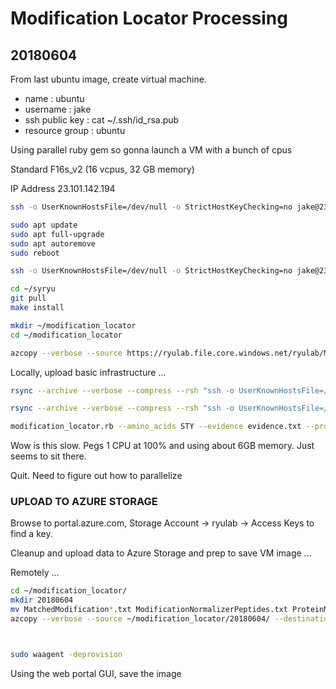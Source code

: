#	Modification Locator Processing

##	20180604

From last ubuntu image, create virtual machine.
*	name : ubuntu
* username : jake
* ssh public key : cat ~/.ssh/id_rsa.pub
* resource group : ubuntu





Using parallel ruby gem so gonna launch a VM with a bunch of cpus


Standard F16s_v2 (16 vcpus, 32 GB memory)

IP Address 23.101.142.194







```BASH
ssh -o UserKnownHostsFile=/dev/null -o StrictHostKeyChecking=no jake@23.101.142.194

sudo apt update
sudo apt full-upgrade
sudo apt autoremove
sudo reboot

ssh -o UserKnownHostsFile=/dev/null -o StrictHostKeyChecking=no jake@23.101.142.194

cd ~/syryu
git pull
make install

mkdir ~/modification_locator
cd ~/modification_locator

azcopy --verbose --source https://ryulab.file.core.windows.net/ryulab/Modification%20Locator/evidence.txt --destination evidence.txt --source-key $( cat ~/dest-key )
```


Locally, upload basic infrastructure ...

```BASH
rsync --archive --verbose --compress --rsh "ssh -o UserKnownHostsFile=/dev/null -o StrictHostKeyChecking=no" --progress ~/github/unreno/syryu/modification_locator/PeptideMatch* jake@23.101.142.194:modification_locator/ 

rsync --archive --verbose --compress --rsh "ssh -o UserKnownHostsFile=/dev/null -o StrictHostKeyChecking=no" --progress ~/github/unreno/syryu/modification_locator/uniprot-organism+homo+sapiens* jake@23.101.142.194:modification_locator/ 
```


```BASH
modification_locator.rb --amino_acids STY --evidence evidence.txt --protein uniprot-organism+homo+sapiens.fasta > 20180604.modification_locator.txt &
```


Wow is this slow. Pegs 1 CPU at 100% and using about 6GB memory. Just seems to sit there.

Quit. Need to figure out how to parallelize




###	UPLOAD TO AZURE STORAGE

Browse to portal.azure.com, Storage Account -> ryulab -> Access Keys to find a key.

Cleanup and upload data to Azure Storage and prep to save VM image ...

Remotely ...

```BASH
cd ~/modification_locator/
mkdir 20180604
mv MatchedModification*.txt ModificationNormalizerPeptides.txt ProteinModification.txt *.modification_locator.txt 20180604/
azcopy --verbose --source ~/modification_locator/20180604/ --destination https://ryulab.file.core.windows.net/ryulab/Modification%20Locator/20180604 --recursive --dest-key $( cat ~/dest-key )



sudo waagent -deprovision
```

Using the web portal GUI, save the image


